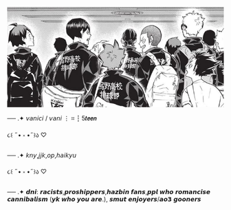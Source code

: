 ![image](https://github.com/rottenweb/spider/blob/24523e04a8f4b8d5614051df801cf76f9228160a/2d183b876d4fea4043a6317140b116cd.jpg)



── .✦  𝘷𝘢𝘯𝘪𝘤𝘪 / 𝘷𝘢𝘯𝘪  ⋮ ⌗ ┆ 5𝙩𝙚𝙚𝙣

૮꒰ ˶• ༝ •˶꒱ა ♡

── .✦ 𝘬𝘯𝘺,𝘫𝘫𝘬,𝘰𝘱,𝘩𝘢𝘪𝘬𝘺𝘶

૮꒰ ˶• ༝ •˶꒱ა ♡

── .✦ 𝙙𝙣𝙞: 𝙧𝙖𝙘𝙞𝙨𝙩𝙨,𝙥𝙧𝙤𝙨𝙝𝙞𝙥𝙥𝙚𝙧𝙨,𝙝𝙖𝙯𝙗𝙞𝙣 𝙛𝙖𝙣𝙨,𝙥𝙥𝙡 𝙬𝙝𝙤 𝙧𝙤𝙢𝙖𝙣𝙘𝙞𝙨𝙚 𝙘𝙖𝙣𝙣𝙞𝙗𝙖𝙡𝙞𝙨𝙢 (𝙮𝙠 𝙬𝙝𝙤 𝙮𝙤𝙪 𝙖𝙧𝙚.), 𝙨𝙢𝙪𝙩 𝙚𝙣𝙟𝙤𝙮𝙚𝙧𝙨/𝙖𝙤𝟯 𝙜𝙤𝙤𝙣𝙚𝙧𝙨
